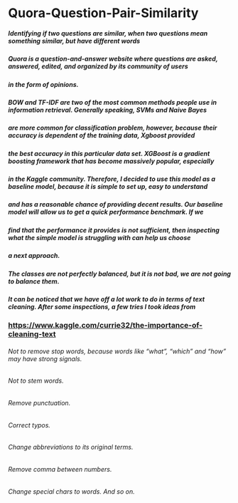 # Quora-Question-Pair-Similarity
##### Identifying if two questions are similar, when two questions mean something similar, but have different words
##### Quora is a question-and-answer website where questions are asked, answered, edited, and organized by its community of users
##### in the form of opinions.
##### BOW and TF-IDF are two of the most common methods people use in information retrieval. Generally speaking, SVMs and Naive Bayes 
##### are more common for classification problem, however, because their accuracy is dependent of the training data, Xgboost provided
##### the best accuracy in this particular data set. XGBoost is a gradient boosting framework that has become massively popular, especially
##### in the Kaggle community. Therefore, I decided to use this model as a baseline model, because it is simple to set up, easy to understand
##### and has a reasonable chance of providing decent results. Our baseline model will allow us to get a quick performance benchmark. If we
##### find that the performance it provides is not sufficient, then inspecting what the simple model is struggling with can help us choose 
##### a next approach.

##### The classes are not perfectly balanced, but it is not bad, we are not going to balance them.
##### It can be noticed that we have off a lot work to do in terms of text cleaning. After some inspections, a few tries I took ideas from
###     https://www.kaggle.com/currie32/the-importance-of-cleaning-text

###### Not to remove stop words, because words like “what”, “which” and “how” may have strong signals.
###### Not to stem words.
###### Remove punctuation.
###### Correct typos.
###### Change abbreviations to its original terms.
###### Remove comma between numbers.
###### Change special chars to words. And so on.
